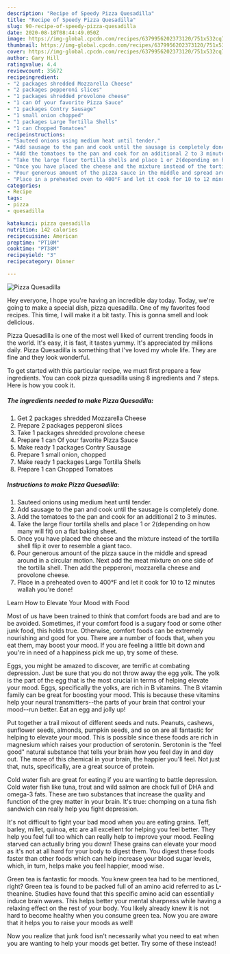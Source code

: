 ```yaml
---
description: "Recipe of Speedy Pizza Quesadilla"
title: "Recipe of Speedy Pizza Quesadilla"
slug: 90-recipe-of-speedy-pizza-quesadilla
date: 2020-08-18T08:44:49.050Z
image: https://img-global.cpcdn.com/recipes/6379956202373120/751x532cq70/pizza-quesadilla-recipe-main-photo.jpg
thumbnail: https://img-global.cpcdn.com/recipes/6379956202373120/751x532cq70/pizza-quesadilla-recipe-main-photo.jpg
cover: https://img-global.cpcdn.com/recipes/6379956202373120/751x532cq70/pizza-quesadilla-recipe-main-photo.jpg
author: Gary Hill
ratingvalue: 4.4
reviewcount: 35672
recipeingredient:
- "2 packages shredded Mozzarella Cheese"
- "2 packages pepperoni slices"
- "1 packages shredded provolone cheese"
- "1 can Of your favorite Pizza Sauce"
- "1 packages Contry Sausage"
- "1 small onion chopped"
- "1 packages Large Tortilla Shells"
- "1 can Chopped Tomatoes"
recipeinstructions:
- "Sauteed onions using medium heat until tender."
- "Add sausage to the pan and cook until the sausage is completely done."
- "Add the tomatoes to the pan and cook for an additional 2 to 3 minutes."
- "Take the large flour tortilla shells and place 1 or 2(depending on how many will fit) on a flat baking sheet."
- "Once you have placed the cheese and the mixture instead of the tortilla shell flip it over to resemble a giant taco."
- "Pour generous amount of the pizza sauce in the middle and spread around in a circular motion. Next add the meat mixture on one side of the tortilla shell. Then add the pepperoni, mozzarella cheese and provolone cheese."
- "Place in a preheated oven to 400°F and let it cook for 10 to 12 minutes wallah you&#39;re done!"
categories:
- Recipe
tags:
- pizza
- quesadilla

katakunci: pizza quesadilla 
nutrition: 142 calories
recipecuisine: American
preptime: "PT10M"
cooktime: "PT38M"
recipeyield: "3"
recipecategory: Dinner

---
```



![Pizza Quesadilla](https://img-global.cpcdn.com/recipes/6379956202373120/751x532cq70/pizza-quesadilla-recipe-main-photo.jpg)

Hey everyone, I hope you're having an incredible day today. Today, we're going to make a special dish, pizza quesadilla. One of my favorites food recipes. This time, I will make it a bit tasty. This is gonna smell and look delicious.



Pizza Quesadilla is one of the most well liked of current trending foods in the world. It's easy, it is fast, it tastes yummy. It's appreciated by millions daily. Pizza Quesadilla is something that I've loved my whole life. They are fine and they look wonderful.


To get started with this particular recipe, we must first prepare a few ingredients. You can cook pizza quesadilla using 8 ingredients and 7 steps. Here is how you cook it.

<!--inarticleads1-->

##### The ingredients needed to make Pizza Quesadilla:

1. Get 2 packages shredded Mozzarella Cheese
1. Prepare 2 packages pepperoni slices
1. Take 1 packages shredded provolone cheese
1. Prepare 1 can Of your favorite Pizza Sauce
1. Make ready 1 packages Contry Sausage
1. Prepare 1 small onion, chopped
1. Make ready 1 packages Large Tortilla Shells
1. Prepare 1 can Chopped Tomatoes




<!--inarticleads2-->

##### Instructions to make Pizza Quesadilla:

1. Sauteed onions using medium heat until tender.
1. Add sausage to the pan and cook until the sausage is completely done.
1. Add the tomatoes to the pan and cook for an additional 2 to 3 minutes.
1. Take the large flour tortilla shells and place 1 or 2(depending on how many will fit) on a flat baking sheet.
1. Once you have placed the cheese and the mixture instead of the tortilla shell flip it over to resemble a giant taco.
1. Pour generous amount of the pizza sauce in the middle and spread around in a circular motion. Next add the meat mixture on one side of the tortilla shell. Then add the pepperoni, mozzarella cheese and provolone cheese.
1. Place in a preheated oven to 400°F and let it cook for 10 to 12 minutes wallah you&#39;re done!




Learn How to Elevate Your Mood with Food


Most of us have been trained to think that comfort foods are bad and are to be avoided. Sometimes, if your comfort food is a sugary food or some other junk food, this holds true. Otherwise, comfort foods can be extremely nourishing and good for you. There are a number of foods that, when you eat them, may boost your mood. If you are feeling a little bit down and you're in need of a happiness pick me up, try some of these.

Eggs, you might be amazed to discover, are terrific at combating depression. Just be sure that you do not throw away the egg yolk. The yolk is the part of the egg that is the most crucial in terms of helping elevate your mood. Eggs, specifically the yolks, are rich in B vitamins. The B vitamin family can be great for boosting your mood. This is because these vitamins help your neural transmitters--the parts of your brain that control your mood--run better. Eat an egg and jolly up!

Put together a trail mixout of different seeds and nuts. Peanuts, cashews, sunflower seeds, almonds, pumpkin seeds, and so on are all fantastic for helping to elevate your mood. This is possible since these foods are rich in magnesium which raises your production of serotonin. Serotonin is the "feel good" natural substance that tells your brain how you feel day in and day out. The more of this chemical in your brain, the happier you'll feel. Not just that, nuts, specifically, are a great source of protein.

Cold water fish are great for eating if you are wanting to battle depression. Cold water fish like tuna, trout and wild salmon are chock full of DHA and omega-3 fats. These are two substances that increase the quality and function of the grey matter in your brain. It's true: chomping on a tuna fish sandwich can really help you fight depression. 

It's not difficult to fight your bad mood when you are eating grains. Teff, barley, millet, quinoa, etc are all excellent for helping you feel better. They help you feel full too which can really help to improve your mood. Feeling starved can actually bring you down! These grains can elevate your mood as it's not at all hard for your body to digest them. You digest these foods faster than other foods which can help increase your blood sugar levels, which, in turn, helps make you feel happier, mood wise.

Green tea is fantastic for moods. You knew green tea had to be mentioned, right? Green tea is found to be packed full of an amino acid referred to as L-theanine. Studies have found that this specific amino acid can essentially induce brain waves. This helps better your mental sharpness while having a relaxing effect on the rest of your body. You likely already knew it is not hard to become healthy when you consume green tea. Now you are aware that it helps you to raise your moods as well!

Now you realize that junk food isn't necessarily what you need to eat when you are wanting to help your moods get better. Try some of these instead!

